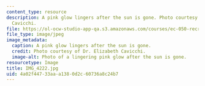 ```yaml
---
content_type: resource
description: A pink glow lingers after the sun is gone. Photo courtesy of Dr. Elizabeth
  Cavicchi.
file: https://ol-ocw-studio-app-qa.s3.amazonaws.com/courses/ec-050-recreate-experiments-from-history-inform-the-future-from-the-past-galileo-january-iap-2010/4a02f44733aaa1380d2c60736a8c24b7_IMG_4222.jpg
file_type: image/jpeg
image_metadata:
  caption: A pink glow lingers after the sun is gone.
  credit: Photo courtesy of Dr. Elizabeth Cavicchi.
  image-alt: Photo of a lingering pink glow after the sun is gone.
resourcetype: Image
title: IMG_4222.jpg
uid: 4a02f447-33aa-a138-0d2c-60736a8c24b7
---
```

